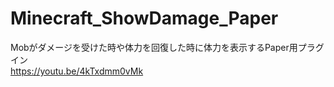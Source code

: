 # Minecraft_ShowDamage_Paper
Mobがダメージを受けた時や体力を回復した時に体力を表示するPaper用プラグイン
<br>
https://youtu.be/4kTxdmm0vMk
